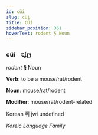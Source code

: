 ```yaml
---
id: cüi
slug: cüi
title: CÜİ
sidebar_position: 351
hoverText: rodent § Noun
---
```


### cüi&emsp;<span kind="abugida">ꞇʄɽɟ</span>

*rodent* **§** Noun

**Verb**: to be a mouse/rat/rodent

**Noun**: mouse/rat/rodent

**Modifier**: mouse/rat/rodent-related

Korean 쥐 jwi undefined

*Koreic Language Family*